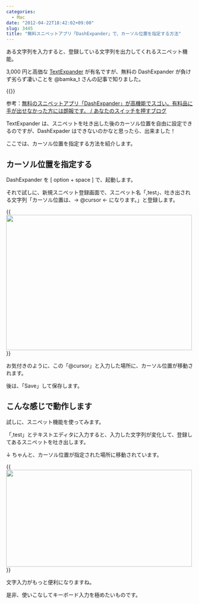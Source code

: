 ```yaml
---
categories:
  - Mac
date: "2012-04-22T18:42:02+09:00"
slug: 3445
title: "無料スニペットアプリ「DashExpander」で、カーソル位置を指定する方法"
---
```


ある文字列を入力すると、登録している文字列を出力してくれるスニペット機能。

3,000 円と高価な [TextExpander](https://itunes.apple.com/jp/app/id405274824?mt=12&uo=4&at=11l3RT) が有名ですが、無料の DashExpander が負けず劣らず凄いことを @bamka_t さんの記事で知りました。

{{<app id="458867049" title="DashExpander 1.5.3（無料）" src="http://a4.mzstatic.com/us/r1000/092/Purple/v4/08/42/11/084211b7-ed99-38de-fbc1-c17df38f2b50/dashExpander.100x100-75.png">}}

参考：[無料のスニペットアプリ「DashExpander」が高機能でスゴい。有料品に手が出せなかった方には朗報です。 / あなたのスイッチを押すブログ](http://kazoo1837.blog23.fc2.com/blog-entry-278.html)

TextExpander は、スニペットを吐き出した後のカーソル位置を自由に設定できるのですが、DashExpader はできないのかなと思ったら、出来ました！

ここでは、カーソル位置を指定する方法を紹介します。

## カーソル位置を指定する

DashExpander を [ option + space ] で、起動します。

それで試しに、新規スニペット登録画面で、スニペット名「,test」、吐き出される文字列「カーソル位置は、→ @cursor ← になります。」と登録します。

{{<img alt="" src="/images/2012/04/3445_1.png" width="500" height="363">}}

お気付きのように、この「@cursor」と入力した場所に、カーソル位置が移動されます。

後は、「Save」して保存します。

## こんな感じで動作します

試しに、スニペット機能を使ってみます。

「,test」とテキストエディタに入力すると、入力した文字列が変化して、登録してあるスニペットを吐き出します。

↓ ちゃんと、カーソル位置が指定された場所に移動されています。

{{<img alt="" src="/images/2012/04/3445_2.png" width="500" height="260">}}

文字入力がもっと便利になりますね。

是非、使いこなしてキーボード入力を極めたいものです。
